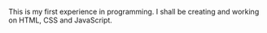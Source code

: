 This is my first experience in programming. I shall be creating and working on HTML, CSS and JavaScript.

